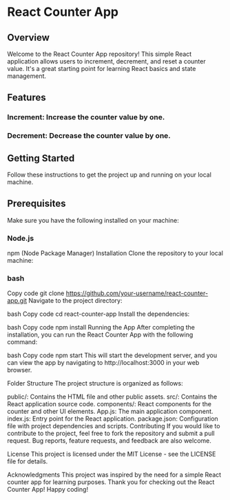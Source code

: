 # React Counter App
## Overview
Welcome to the React Counter App repository! This simple React application allows users to increment, decrement, and reset a counter value. It's a great starting point for learning React basics and state management.

## Features
### Increment: Increase the counter value by one.
### Decrement: Decrease the counter value by one.

## Getting Started
Follow these instructions to get the project up and running on your local machine.

## Prerequisites
Make sure you have the following installed on your machine:

### Node.js
npm (Node Package Manager)
Installation
Clone the repository to your local machine:

### bash
Copy code
git clone https://github.com/your-username/react-counter-app.git
Navigate to the project directory:

bash
Copy code
cd react-counter-app
Install the dependencies:

bash
Copy code
npm install
Running the App
After completing the installation, you can run the React Counter App with the following command:

bash
Copy code
npm start
This will start the development server, and you can view the app by navigating to http://localhost:3000 in your web browser.

Folder Structure
The project structure is organized as follows:

public/: Contains the HTML file and other public assets.
src/: Contains the React application source code.
components/: React components for the counter and other UI elements.
App.js: The main application component.
index.js: Entry point for the React application.
package.json: Configuration file with project dependencies and scripts.
Contributing
If you would like to contribute to the project, feel free to fork the repository and submit a pull request. Bug reports, feature requests, and feedback are also welcome.

License
This project is licensed under the MIT License - see the LICENSE file for details.

Acknowledgments
This project was inspired by the need for a simple React counter app for learning purposes.
Thank you for checking out the React Counter App! Happy coding!
